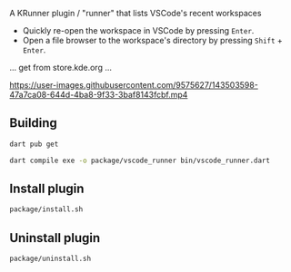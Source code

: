 A KRunner plugin / "runner" that lists VSCode's recent workspaces

- Quickly re-open the workspace in VSCode by pressing `Enter`.
- Open a file browser to the workspace's directory by pressing `Shift` + `Enter`.

... get from store.kde.org ...


https://user-images.githubusercontent.com/9575627/143503598-47a7ca08-644d-4ba8-9f33-3baf8143fcbf.mp4


## Building

```bash
dart pub get
```

```bash
dart compile exe -o package/vscode_runner bin/vscode_runner.dart
```


## Install plugin

```bash
package/install.sh
```


## Uninstall plugin

```bash
package/uninstall.sh
```
